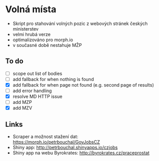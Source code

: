# Volná místa 

- Skript pro stahování volných pozic z webových stránek českých ministerstev
- velmi hrubá verze
- optimalizováno pro morph.io
- v současné době nestahuje MŽP

## To do

- [ ] scope out list of bodies
- [ ] add fallback for when nothing is found
- [x] add fallback for when page not found (e.g. second page of results)
- [ ] add error handling
- [x] resolve MD HTTP issue
- [ ] add MZP
- [x] add MZV

## Links
- Scraper a možnost stažení dat: https://morph.io/petrbouchal/GovJobsCZ
- Shiny app: http://petrbouchal.shinyapps.io/czjobs
- Shiny app na webu Byrokrates: http://byrokrates.cz/praceprostat
